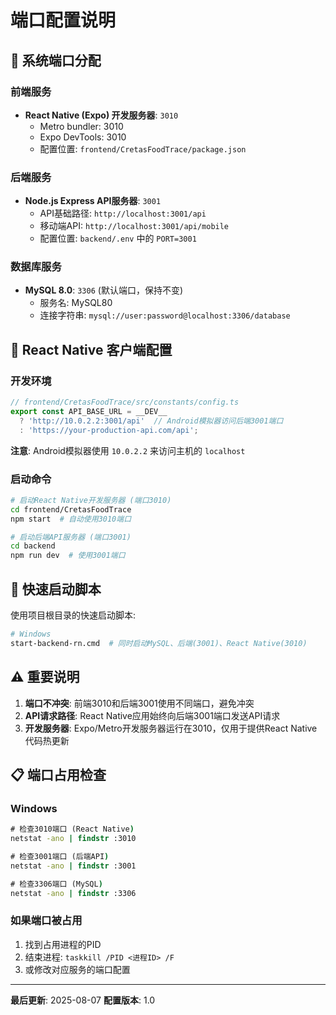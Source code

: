 # 端口配置说明

## 🔧 系统端口分配

### 前端服务
- **React Native (Expo) 开发服务器**: `3010`
  - Metro bundler: 3010
  - Expo DevTools: 3010
  - 配置位置: `frontend/CretasFoodTrace/package.json`

### 后端服务
- **Node.js Express API服务器**: `3001`
  - API基础路径: `http://localhost:3001/api`
  - 移动端API: `http://localhost:3001/api/mobile`
  - 配置位置: `backend/.env` 中的 `PORT=3001`

### 数据库服务
- **MySQL 8.0**: `3306` (默认端口，保持不变)
  - 服务名: MySQL80
  - 连接字符串: `mysql://user:password@localhost:3306/database`

## 📱 React Native 客户端配置

### 开发环境
```javascript
// frontend/CretasFoodTrace/src/constants/config.ts
export const API_BASE_URL = __DEV__ 
  ? 'http://10.0.2.2:3001/api'  // Android模拟器访问后端3001端口
  : 'https://your-production-api.com/api';
```

**注意**: Android模拟器使用 `10.0.2.2` 来访问主机的 `localhost`

### 启动命令
```bash
# 启动React Native开发服务器 (端口3010)
cd frontend/CretasFoodTrace
npm start  # 自动使用3010端口

# 启动后端API服务器 (端口3001)
cd backend
npm run dev  # 使用3001端口
```

## 🚀 快速启动脚本

使用项目根目录的快速启动脚本:
```bash
# Windows
start-backend-rn.cmd  # 同时启动MySQL、后端(3001)、React Native(3010)
```

## ⚠️ 重要说明

1. **端口不冲突**: 前端3010和后端3001使用不同端口，避免冲突
2. **API请求路径**: React Native应用始终向后端3001端口发送API请求
3. **开发服务器**: Expo/Metro开发服务器运行在3010，仅用于提供React Native代码热更新

## 📋 端口占用检查

### Windows
```cmd
# 检查3010端口 (React Native)
netstat -ano | findstr :3010

# 检查3001端口 (后端API)
netstat -ano | findstr :3001

# 检查3306端口 (MySQL)
netstat -ano | findstr :3306
```

### 如果端口被占用
1. 找到占用进程的PID
2. 结束进程: `taskkill /PID <进程ID> /F`
3. 或修改对应服务的端口配置

---

**最后更新**: 2025-08-07
**配置版本**: 1.0